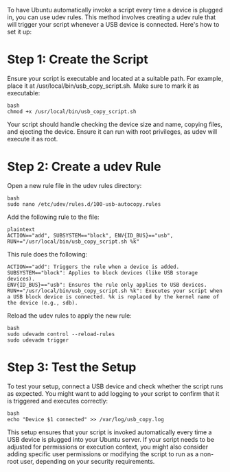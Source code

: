 To have Ubuntu automatically invoke a script every time a device is plugged in, you can use udev rules. This method involves creating a udev rule that will trigger your script whenever a USB device is connected. Here's how to set it up:

# Step 1: Create the Script
Ensure your script is executable and located at a suitable path. For example, place it at /usr/local/bin/usb_copy_script.sh. Make sure to mark it as executable:

    bash
    chmod +x /usr/local/bin/usb_copy_script.sh

Your script should handle checking the device size and name, copying files, and ejecting the device. Ensure it can run with root privileges, as udev will execute it as root.

# Step 2: Create a udev Rule

Open a new rule file in the udev rules directory:

    bash
    sudo nano /etc/udev/rules.d/100-usb-autocopy.rules

Add the following rule to the file:

    plaintext
    ACTION=="add", SUBSYSTEM=="block", ENV{ID_BUS}=="usb", RUN+="/usr/local/bin/usb_copy_script.sh %k"

This rule does the following:

    ACTION=="add": Triggers the rule when a device is added.
    SUBSYSTEM=="block": Applies to block devices (like USB storage devices).
    ENV{ID_BUS}=="usb": Ensures the rule only applies to USB devices.
    RUN+="/usr/local/bin/usb_copy_script.sh %k": Executes your script when a USB block device is connected. %k is replaced by the kernel name of the device (e.g., sdb).

Reload the udev rules to apply the new rule:

    bash
    sudo udevadm control --reload-rules
    sudo udevadm trigger

# Step 3: Test the Setup

To test your setup, connect a USB device and check whether the script runs as expected. You might want to add logging to your script to confirm that it is triggered and executes correctly:

    bash
    echo "Device $1 connected" >> /var/log/usb_copy.log

This setup ensures that your script is invoked automatically every time a USB device is plugged into your Ubuntu server. If your script needs to be adjusted for permissions or execution context, you might also consider adding specific user permissions or modifying the script to run as a non-root user, depending on your security requirements.
